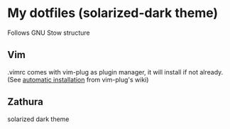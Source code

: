 # My dotfiles (solarized-dark theme)
Follows GNU Stow structure

## Vim
.vimrc comes with vim-plug as plugin manager, it will install if not already. (See [automatic installation](https://github.com/junegunn/vim-plug/wiki/tips#automatic-installation) from vim-plug's wiki)

## Zathura
solarized dark theme
